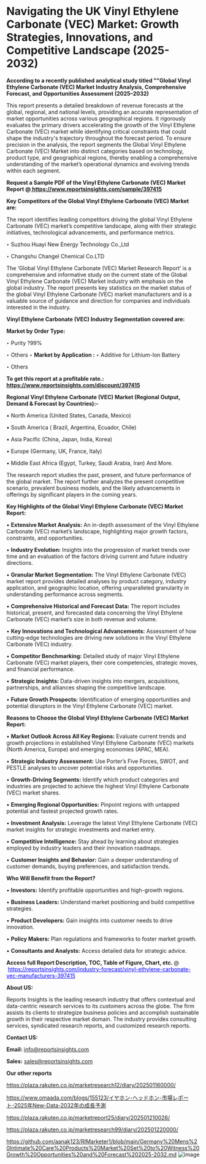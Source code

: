 # Navigating the UK Vinyl Ethylene Carbonate (VEC) Market: Growth Strategies, Innovations, and Competitive Landscape (2025-2032)

<strong>According to a recently published analytical study titled ""Global Vinyl Ethylene Carbonate (VEC) Market Industry Analysis, Comprehensive Forecast, and Opportunities Assessment (2025–2032)</strong>

This report presents a detailed breakdown of revenue forecasts at the global, regional, and national levels, providing an accurate representation of market opportunities across various geographical regions. It rigorously evaluates the primary drivers accelerating the growth of the Vinyl Ethylene Carbonate (VEC) market while identifying critical constraints that could shape the industry's trajectory throughout the forecast period. To ensure precision in the analysis, the report segments the Global Vinyl Ethylene Carbonate (VEC) Market into distinct categories based on technology, product type, and geographical regions, thereby enabling a comprehensive understanding of the market’s operational dynamics and evolving trends within each segment.

<strong>Request a Sample PDF of the Vinyl Ethylene Carbonate (VEC) Market Report </strong><strong>@<a href=https://www.reportsinsights.com/sample/397415 style=color:#0000ff;> https://www.reportsinsights.com/sample/397415</a></strong></font>

<strong>Key Competitors of the Global Vinyl Ethylene Carbonate (VEC) Market are:</strong>

The report identifies leading competitors driving the global Vinyl Ethylene Carbonate (VEC) market’s competitive landscape, along with their strategic initiatives, technological advancements, and performance metrics.

‣ Suzhou Huayi New Energy Technology Co.,Ltd

‣ Changshu Changel Chemical Co.LTD

The ‘Global Vinyl Ethylene Carbonate (VEC) Market Research Report’ is a comprehensive and informative study on the current state of the Global Vinyl Ethylene Carbonate (VEC) Market industry with emphasis on the global industry. The report presents key statistics on the market status of the global Vinyl Ethylene Carbonate (VEC) market manufacturers and is a valuable source of guidance and direction for companies and individuals interested in the industry.

<strong>Vinyl Ethylene Carbonate (VEC) Industry Segmentation covered are:</strong>

<strong>Market by Order Type: </strong>

‣ Purity ?99%

‣ Others
‣ 
<strong>Market by Application :</strong>
‣ Additive for Lithium-Ion Battery

‣ Others

<strong>To get this report at a profitable rate.: <a href=https://www.reportsinsights.com/discount/397415 style=color:#0000ff;>https://www.reportsinsights.com/discount/397415</a></strong></font>

<strong>Regional Vinyl Ethylene Carbonate (VEC) Market (Regional Output, Demand &amp; Forecast by Countries):-</strong>

• North America (United States, Canada, Mexico)

• South America ( Brazil, Argentina, Ecuador, Chile)

• Asia Pacific (China, Japan, India, Korea)

• Europe (Germany, UK, France, Italy)

• Middle East Africa (Egypt, Turkey, Saudi Arabia, Iran) And More.

The research report studies the past, present, and future performance of the global market. The report further analyzes the present competitive scenario, prevalent business models, and the likely advancements in offerings by significant players in the coming years.

<strong>Key Highlights of the Global Vinyl Ethylene Carbonate (VEC) Market Report:</strong>

• <strong>Extensive Market Analysis:</strong> An in-depth assessment of the Vinyl Ethylene Carbonate (VEC) market’s landscape, highlighting major growth factors, constraints, and opportunities.

• <strong>Industry Evolution:</strong> Insights into the progression of market trends over time and an evaluation of the factors driving current and future industry directions.

• <strong>Granular Market Segmentation:</strong> The Vinyl Ethylene Carbonate (VEC) market report provides detailed analyses by product category, industry application, and geographic location, offering unparalleled granularity in understanding performance across segments.

• <strong>Comprehensive Historical and Forecast Data:</strong> The report includes historical, present, and forecasted data concerning the Vinyl Ethylene Carbonate (VEC) market’s size in both revenue and volume.

• <strong>Key Innovations and Technological Advancements:</strong> Assessment of how cutting-edge technologies are driving new solutions in the Vinyl Ethylene Carbonate (VEC) industry.

• <strong>Competitor Benchmarking:</strong> Detailed study of major Vinyl Ethylene Carbonate (VEC) market players, their core competencies, strategic moves, and financial performance.

• <strong>Strategic Insights:</strong> Data-driven insights into mergers, acquisitions, partnerships, and alliances shaping the competitive landscape.

• <strong>Future Growth Prospects:</strong> Identification of emerging opportunities and potential disruptors in the Vinyl Ethylene Carbonate (VEC) market.

<strong>Reasons to Choose the Global Vinyl Ethylene Carbonate (VEC) Market Report:</strong>

• <strong>Market Outlook Across All Key Regions:</strong> Evaluate current trends and growth projections in established Vinyl Ethylene Carbonate (VEC) markets (North America, Europe) and emerging economies (APAC, MEA).

• <strong>Strategic Industry Assessment:</strong> Use Porter’s Five Forces, SWOT, and PESTLE analyses to uncover potential risks and opportunities.

• <strong>Growth-Driving Segments:</strong> Identify which product categories and industries are projected to achieve the highest Vinyl Ethylene Carbonate (VEC) market shares.

• <strong>Emerging Regional Opportunities:</strong> Pinpoint regions with untapped potential and fastest projected growth rates.

• <strong>Investment Analysis:</strong> Leverage the latest Vinyl Ethylene Carbonate (VEC) market insights for strategic investments and market entry.

• <strong>Competitive Intelligence:</strong> Stay ahead by learning about strategies employed by industry leaders and their innovation roadmaps.

• <strong>Customer Insights and Behavior:</strong> Gain a deeper understanding of customer demands, buying preferences, and satisfaction trends.

<strong>Who Will Benefit from the Report?</strong>

• <strong>Investors:</strong> Identify profitable opportunities and high-growth regions.

• <strong>Business Leaders:</strong> Understand market positioning and build competitive strategies.

• <strong>Product Developers:</strong> Gain insights into customer needs to drive innovation.

• <strong>Policy Makers:</strong> Plan regulations and frameworks to foster market growth.

• <strong>Consultants and Analysts:</strong> Access detailed data for strategic advice.
</ul>
<strong>Access full Report Description, TOC, Table of Figure, Chart, etc. </strong>@  <a href=https://reportsinsights.com/industry-forecast/vinyl-ethylene-carbonate-vec-manufacturers-397415 style=color:#0000ff;>https://reportsinsights.com/industry-forecast/vinyl-ethylene-carbonate-vec-manufacturers-397415</a></font>

<strong><strong>About US</strong>:</strong>

Reports Insights is the leading research industry that offers contextual and data-centric research services to its customers across the globe. The firm assists its clients to strategize business policies and accomplish sustainable growth in their respective market domain. The industry provides consulting services, syndicated research reports, and customized research reports.

<strong>Contact US:</strong>

<p class=""""><b>Email:</b> <a href=mailto:info@reportsinsights.com>info@reportsinsights.com</a></p>
<p class=""""><b>Sales:</b> <a href=mailto:sales@reportsinsights.com>sales@reportsinsights.com</a></p>

<strong>Our other reports</strong>

<a href=https://plaza.rakuten.co.jp/marketresearch12/diary/202501160000/>https://plaza.rakuten.co.jp/marketresearch12/diary/202501160000/</a>

<a href=https://www.omaada.com/blogs/155123/イヤホン-ヘッドホン-市場レポート-2025年New-Data-2032年の成長予測>https://www.omaada.com/blogs/155123/イヤホン-ヘッドホン-市場レポート-2025年New-Data-2032年の成長予測</a>

<a href=https://plaza.rakuten.co.jp/marketreport25/diary/202501210026/>https://plaza.rakuten.co.jp/marketreport25/diary/202501210026/</a>

<a href=https://plaza.rakuten.co.jp/marketresearch99/diary/202501220000/>https://plaza.rakuten.co.jp/marketresearch99/diary/202501220000/</a>

<a href=https://github.com/aanak123/RIMarketer1/blob/main/Germany%20Mens%20Intimate%20Care%20Products%20Market%20Set%20to%20Witness%20Growth%20Opportunities%20and%20Forecast%202025-2032.md>https://github.com/aanak123/RIMarketer1/blob/main/Germany%20Mens%20Intimate%20Care%20Products%20Market%20Set%20to%20Witness%20Growth%20Opportunities%20and%20Forecast%202025-2032.md</a>
![image](https://github.com/user-attachments/assets/6203d536-976e-4c89-95ee-ec45ba75f842)
